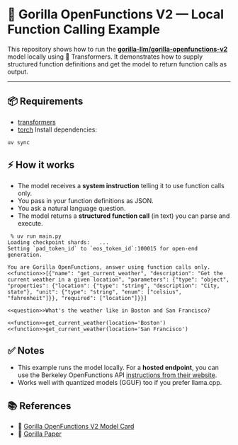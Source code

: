# **🦍 Gorilla OpenFunctions V2 — Local Function Calling Example**

This repository shows how to run the [**gorilla-llm/gorilla-openfunctions-v2**](https://huggingface.co/gorilla-llm/gorilla-openfunctions-v2) model locally using 🤗 Transformers. It demonstrates how to supply structured function definitions and get the model to return function calls as output.

---
## **📦 Requirements**
- [transformers](https://pypi.org/project/transformers/)
- [torch](https://pytorch.org/)
Install dependencies:
```
uv sync
```
## **⚡ How it works**
- The model receives a **system instruction** telling it to use function calls only.
- You pass in your function definitions as JSON.
- You ask a natural language question.
- The model returns a **structured function call** (in text) you can parse and execute.

```
 % uv run main.py
Loading checkpoint shards:   ...
Setting `pad_token_id` to `eos_token_id`:100015 for open-end generation.

You are Gorilla OpenFunctions, answer using function calls only.
<<function>>[{"name": "get_current_weather", "description": "Get the current weather in a given location", "parameters": {"type": "object", "properties": {"location": {"type": "string", "description": "City, state"}, "unit": {"type": "string", "enum": ["celsius", "fahrenheit"]}}, "required": ["location"]}}]

<<question>>What's the weather like in Boston and San Francisco?

<<function>>get_current_weather(location='Boston')<<function>>get_current_weather(location='San Francisco')
```

## **✅ Notes**
- This example runs the model locally. For a **hosted endpoint**, you can use the Berkeley OpenFunctions API [instructions from their website](https://gorilla.cs.berkeley.edu/blogs/7_open_functions_v2.html).
- Works well with quantized models (GGUF) too if you prefer llama.cpp.
## **📚 References**
- 🤗 [Gorilla OpenFunctions V2 Model Card](https://huggingface.co/gorilla-llm/gorilla-openfunctions-v2)
- 📝 [Gorilla Paper](https://arxiv.org/abs/2305.15334)